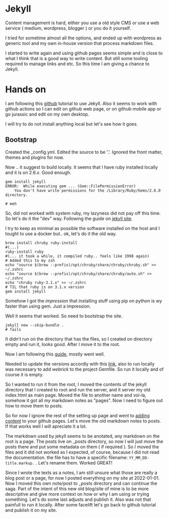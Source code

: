 # Jekyll

Content management is hard, either you use a old style CMS or use a web service ( medium, wordpress, blogger ) or you do it yourself. 

I tried for sometime almost all the options, and ended up with wordpress as generic tool and my own in-house version that process markdown files. 

I started to write again and using github pages seems simple and is close to what I think that is a good way to write content. But still some tooling required to manage links and etc. So this time I am giving a chance to Jekyll. 

# Hands on

I am following this [github](https://docs.github.com/en/pages/setting-up-a-github-pages-site-with-jekyll/about-github-pages-and-jekyll) tutorial to use Jekyll. Also it seems to work with github actions so I can edit on github web page, or on github mobile app or go jurassic and edit on my own desktop. 

I will try to do not install anything local but let's see how it goes.

## Bootstrap

Created the _config.yml. Edited the source to be '.'. Ignored the front matter, themes and plugins for now.

Now .. it suggest to build locally. It seems that I have ruby installed locally and it is on 2.6.x. Good enough. 

```
gem install jekyll
ERROR:  While executing gem ... (Gem::FilePermissionError)
    You don't have write permissions for the /Library/Ruby/Gems/2.6.0 directory.

# meh
```

So, did not worked with system ruby, my lazyness did not pay off this time. So let's do it the "dev" way. Following the guide on [jekyll site](https://jekyllrb.com/docs/installation/macos/).

I try to keep as minimal as possible the software installed on the host and I tought to use a docker but.. ok, let's do it the old way.

```
brew install chruby ruby-install
#(...)
ruby-install ruby
#(... it took a while, it compiled ruby.. feels like 1998 again)
# Added this to my zsh
echo "source $(brew --prefix)/opt/chruby/share/chruby/chruby.sh" >> ~/.zshrc
echo "source $(brew --prefix)/opt/chruby/share/chruby/auto.sh" >> ~/.zshrc
echo "chruby ruby-3.1.x" >> ~/.zshrc
# TIL that ruby is on 3.1.x version
gem install jekyll
```

Somehow I got the *impression* that installing stuff using pip on python is wy faster than using gem. Just a impression. 

Well it seems that worked. So need to bootstrap the site.

```
jekyll new --skip-bundle .
# fails
```

It didn't run on the directory that has the files, so I created on directory empty and run it, looks good. After I move it to the root.

Now I am following this [guide](https://docs.github.com/en/pages/setting-up-a-github-pages-site-with-jekyll/creating-a-github-pages-site-with-jekyll), mostly went well. 

Needed to update the versions accordly with this [link](https://pages.github.com/versions/), also to run locally was necessary to add _webrick_ to the project Gemfile. So run it locally and of course it is empty. 

So I wanted to run it from the root, I moved the contents of the jekyll directory that I created to root and run the server, and it server my old index.html as main page.  Moved the file to another name and voi-la, somehow it got all my markdown notes as "pages". Now I need to figure out how to move them to posts. 

So for now I ignore the rest of the setting up page and went to [adding content](https://docs.github.com/en/pages/setting-up-a-github-pages-site-with-jekyll/adding-content-to-your-github-pages-site-using-jekyll) to your github pages. Let's move the old markdown notes to posts. If that works well I will apreciate it a lot. 

The markdown used by jekyll seems to be anotated, any markdown on the root is a page. The posts live on _posts directory, so now I will just move the posts there and put some metadata on them ( if required ). So I moved the files and it did not worked as I expected, of course, because I did not read the documentation. the file has to have a specific filename: ``` YY_MM_DD-title.markup. ``` . Let's rename them. Worked GREAT! 

Since I wrote the texts as a notes, I am still unsure what those are really a blog post or a page, for now I posted everything on my site at 2022-01-01. Now I moved this own note/post to _posts directory and can continue the saga. Part of the intent of this new old blog/site of mine is to be more descriptive and give more context on how or why I am using or trying something.  Let's do some last adjusts and publish it. Also was not that painfull to run it locally. After some facelift let's go back to github tutorial and publish it on my site.






